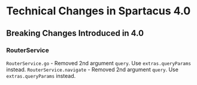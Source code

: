 # Technical Changes in Spartacus 4.0

## Breaking Changes Introduced in 4.0

### RouterService
`RouterService.go` - Removed 2nd argument `query`. Use `extras.queryParams` instead.
`RouterService.navigate` - Removed 2nd argument `query`. Use `extras.queryParams` instead.